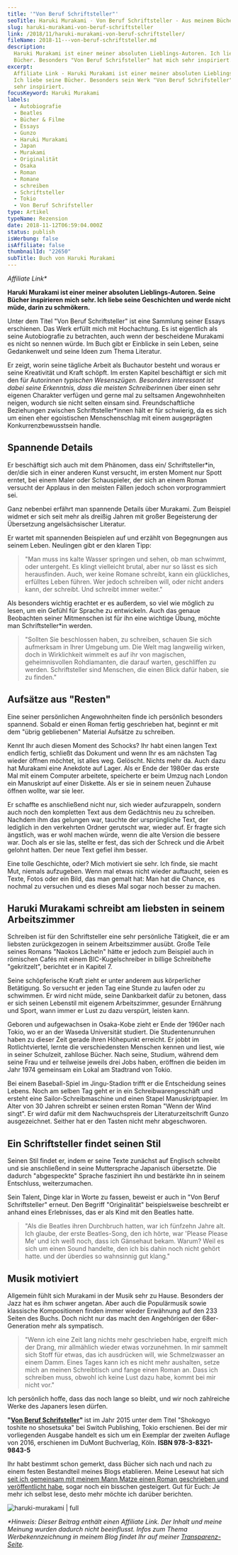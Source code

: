 ```yaml
---
title: '"Von Beruf Schriftsteller"'
seoTitle: Haruki Murakami - Von Beruf Schriftsteller - Aus meinem Bücherregal
slug: haruki-murakami-von-beruf-schriftsteller
link: /2018/11/haruki-murakami-von-beruf-schriftsteller/
fileName: 2018-11---von-beruf-schriftsteller.md
description:
  Haruki Murakami ist einer meiner absoluten Lieblings-Autoren. Ich liebe seine
  Bücher. Besonders "Von Beruf Schrifsteller" hat mich sehr inspiriert.
excerpt:
  Affiliate Link - Haruki Murakami ist einer meiner absoluten Lieblings-Autoren.
  Ich liebe seine Bücher. Besonders sein Werk "Von Beruf Schrifsteller" hat mich
  sehr inspiriert.
focusKeyword: Haruki Murakami
labels:
  - Autobiografie
  - Beatles
  - Bücher & Filme
  - Essays
  - Gunzo
  - Haruki Murakami
  - Japan
  - Murakami
  - Originalität
  - Osaka
  - Roman
  - Romane
  - schreiben
  - Schriftsteller
  - Tokio
  - Von Beruf Schrifsteller
type: Artikel
typeName: Rezension
date: 2018-11-12T06:59:04.000Z
status: publish
isWerbung: false
isAffiliate: false
thumbnailId: "22650"
subTitle: Buch von Haruki Murakami
---
```


<em>Affiliate Link\*</em>

<strong>Haruki Murakami ist einer meiner absoluten Lieblings-Autoren. Seine
Bücher inspirieren mich sehr. Ich liebe seine Geschichten und werde nicht müde,
darin zu schmökern.</strong>

Unter dem Titel "Von Beruf Schriftsteller" ist eine Sammlung seiner Essays
erschienen. Das Werk erfüllt mich mit Hochachtung. Es ist eigentlich als seine
Autobiografie zu betrachten, auch wenn der bescheidene Murakami es nicht so
nennen würde. Im Buch gibt er Einblicke in sein Leben, seine Gedankenwelt und
seine Ideen zum Thema Literatur.

Er zeigt, worin seine tägliche Arbeit als Buchautor besteht und woraus er seine
Kreativität und Kraft schöpft. Im ersten Kapitel beschäftigt er sich mit den für
Autor<em>innen typischen Wesenszügen. Besonders interessant ist dabei seine
Erkenntnis, dass die meisten Schreiber</em>innen über einen sehr eigenen
Charakter verfügen und gerne mal zu seltsamen Angewohnheiten neigen, wodurch sie
nicht selten einsam sind. Freundschaftliche Beziehungen zwischen
Schriftsteller\*innen hält er für schwierig, da es sich um einen eher
egoistischen Menschenschlag mit einem ausgeprägten Konkurrenzbewusstsein handle.

## Spannende Details

Er beschäftigt sich auch mit dem Phänomen, dass ein/ Schriftsteller\*in, der/die
sich in einer anderen Kunst versucht, im ersten Moment nur Spott erntet, bei
einem Maler oder Schauspieler, der sich an einem Roman versucht der Applaus in
den meisten Fällen jedoch schon vorprogrammiert sei.

Ganz nebenbei erfährt man spannende Details über Murakami. Zum Beispiel widmet
er sich seit mehr als dreißig Jahren mit großer Begeisterung der Übersetzung
angelsächsischer Literatur.

Er wartet mit spannenden Beispielen auf und erzählt von Begegnungen aus seinem
Leben. Neulingen gibt er den klaren Tipp:

<blockquote>"Man muss ins kalte Wasser springen und sehen, ob man schwimmt, oder untergeht. Es klingt vielleicht brutal, aber nur so lässt es sich herausfinden. Auch, wer keine Romane schreibt, kann ein glückliches, erfülltes Leben führen. Wer jedoch schreiben will, oder nicht anders kann, der schreibt. Und schreibt immer weiter."</blockquote>

Als besonders wichtig erachtet er es außerdem, so viel wie möglich zu lesen, um
ein Gefühl für Sprache zu entwickeln. Auch das genaue Beobachten seiner
Mitmenschen ist für ihn eine wichtige Übung, möchte man Schriftsteller\*in
werden.

<blockquote>"Sollten Sie beschlossen haben, zu schreiben, schauen Sie sich aufmerksam in Ihrer Umgebung um. Die Welt mag langweilig wirken, doch in Wirklichkeit wimmelt es auf ihr von magischen, geheimnisvollen Rohdiamanten, die darauf warten, geschliffen zu werden. Schriftsteller sind Menschen, die einen Blick dafür haben, sie zu finden."</blockquote>

## Aufsätze aus "Resten"

Eine seiner persönlichen Angewohnheiten finde ich persönlich besonders spannend.
Sobald er einen Roman fertig geschrieben hat, beginnt er mit dem "übrig
gebliebenen" Material Aufsätze zu schreiben.

Kennt Ihr auch diesen Moment des Schocks? Ihr habt einen langen Text endlich
fertig, schließt das Dokument und wenn Ihr es am nächsten Tag wieder öffnen
möchtet, ist alles weg. Gelöscht. Nichts mehr da. Auch dazu hat Murakami eine
Anekdote auf Lager. Als er Ende der 1980er das erste Mal mit einem Computer
arbeitete, speicherte er beim Umzug nach London ein Manuskript auf einer
Diskette. Als er sie in seinem neuen Zuhause öffnen wollte, war sie leer.

Er schaffte es anschließend nicht nur, sich wieder aufzurappeln, sondern auch
noch den kompletten Text aus dem Gedächtnis neu zu schreiben. Nachdem ihm das
gelungen war, tauchte der ursprüngliche Text, der lediglich in den verkehrten
Ordner gerutscht war, wieder auf. Er fragte sich ängstlich, was er wohl machen
würde, wenn die alte Version die bessere war. Doch als er sie las, stellte er
fest, das sich der Schreck und die Arbeit gelohnt hatten. Der neue Text gefiel
ihm besser.

Eine tolle Geschichte, oder? Mich motiviert sie sehr. Ich finde, sie macht Mut,
niemals aufzugeben. Wenn mal etwas nicht wieder auftaucht, seien es Texte, Fotos
oder ein Bild, das man gemalt hat: Man hat die Chance, es nochmal zu versuchen
und es dieses Mal sogar noch besser zu machen.

## Haruki Murakami schreibt am liebsten in seinem Arbeitszimmer

Schreiben ist für den Schriftsteller eine sehr persönliche Tätigkeit, die er am
liebsten zurückgezogen in seinem Arbeitszimmer ausübt. Große Teile seines Romans
"Naokos Lächeln" hätte er jedoch zum Beispiel auch in römischen Cafés mit einem
BIC-Kugelschreiber in billige Schreibhefte "gekritzelt", berichtet er in
Kapitel 7.

Seine schöpferische Kraft zieht er unter anderem aus körperlicher Betätigung. So
versucht er jeden Tag eine Stunde zu laufen oder zu schwimmen. Er wird nicht
müde, seine Dankbarkeit dafür zu betonen, dass er sich seinen Lebenstil mit
eigenem Arbeitszimmer, gesunder Ernährung und Sport, wann immer er Lust zu dazu
verspürt, leisten kann.

Geboren und aufgewachsen in Osaka-Kobe zieht er Ende der 1960er nach Tokio, wo
er an der Waseda Universität studiert. Die Studentenunruhen haben zu dieser Zeit
gerade ihren Höhepunkt erreicht. Er jobbt im Rotlichtviertel, lernte die
verschiedensten Menschen kennen und liest, wie in seiner Schulzeit, zahllose
Bücher. Nach seine, Studium, während dem seine Frau und er teilweise jeweils
drei Jobs haben, eröffnen die beiden im Jahr 1974 gemeinsam ein Lokal am
Stadtrand von Tokio.

Bei einem Baseball-Spiel im Jingu-Stadion trifft er die Entscheidung seines
Lebens. Noch am selben Tag geht er in ein Schreibwarengeschäft und ersteht eine
Sailor-Schreibmaschine und einen Stapel Manuskriptpapier. Im Alter von 30 Jahren
schreibt er seinen ersten Roman "Wenn der Wind singt". Er wird dafür mit dem
Nachwuchspreis der Literaturzeitschrift Gunzo ausgezeichnet. Seither hat er den
Tasten nicht mehr abgeschworen.

## Ein Schriftsteller findet seinen Stil

Seinen Stil findet er, indem er seine Texte zunächst auf Englisch schreibt und
sie anschließend in seine Muttersprache Japanisch übersetzte. Die dadurch
"abgespeckte" Sprache fasziniert ihn und bestärkte ihn in seinem Entschluss,
weiterzumachen.

Sein Talent, Dinge klar in Worte zu fassen, beweist er auch in "Von Beruf
Schriftsteller" erneut. Den Begriff "Originalität" beispielsweise beschreibt er
anhand eines Erlebnisses, das er als Kind mit den Beatles hatte.

<blockquote>"Als die Beatles ihren Durchbruch hatten, war ich fünfzehn Jahre alt. Ich glaube, der erste Beatles-Song, den ich hörte, war 'Please Please Me' und ich weiß noch, dass ich Gänsehaut bekam. Warum? Weil es sich um einen Sound handelte, den ich bis dahin noch nicht gehört hatte. und der überdies so wahnsinnig gut klang."</blockquote>

## Musik motiviert

Allgemein fühlt sich Murakami in der Musik sehr zu Hause. Besonders der Jazz hat
es ihm schwer angetan. Aber auch die Populärmusik sowie klassische Kompositionen
finden immer wieder Erwähnung auf den 233 Seiten des Buchs. Doch nicht nur das
macht den Angehörigen der 68er-Generation mehr als sympatisch.

<blockquote>"Wenn ich eine Zeit lang nichts mehr geschrieben habe, ergreift mich der Drang, mir allmählich wieder etwas vorzunehmen. In mir sammelt sich Stoff für etwas, das ich ausdrücken will, wie Schmelzwasser an einem Damm. Eines Tages kann ich es nicht mehr aushalten, setze mich an meinen Schreibtisch und fange einen Roman an. Dass ich schreiben muss, obwohl ich keine Lust dazu habe, kommt bei mir nicht vor."</blockquote>

Ich persönlich hoffe, dass das noch lange so bleibt, und wir noch zahlreiche
Werke des Japaners lesen dürfen.

<strong> "[Von Beruf Schrifsteller](https://amzn.to/2GKMRsl)" </strong> ist im
Jahr 2015 unter dem Titel "Shokogyo toshite no shosetsuka" bei Switch
Publishing, Tokio erschienen. Bei der mir vorliegenden Ausgabe handelt es sich
um ein Exemplar der zweiten Auflage von 2016, erschienen im DuMont Buchverlag,
Köln. <strong>ISBN 978-3-8321-9843-5</strong>

Ihr habt bestimmt schon gemerkt, dass Bücher sich nach und nach zu einem festen
Bestandteil meines Blogs etablieren. Meine Lesewut hat sich
[seit ich gemeinsam mit meinem Mann Matze einen Roman geschrieben und veröffentlicht habe](https://amreis.de/hermetiker/),
sogar noch ein bisschen gesteigert. Gut für Euch: Je mehr ich selbst lese, desto
mehr möchte ich darüber berichten.

![haruki-murakami | full](http://cardamonchai.com/wp-content/uploads/2018/11/PB060199-960x719.jpg)

<em>\*Hinweis: Dieser Beitrag enthält einen Affiliate Link. Der Inhalt und meine
Meinung wurden dadurch nicht beeinflusst. Infos zum Thema Werbekennzeichnung in
meinem Blog findet Ihr auf meiner [Transparenz-Seite](/werbung/). </em>
